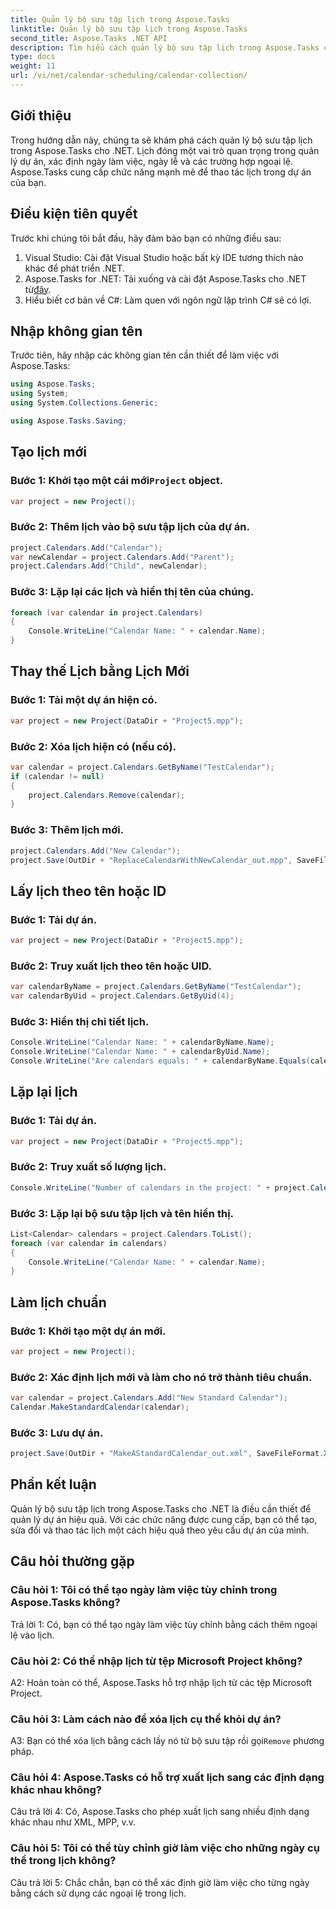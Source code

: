 ```yaml
---
title: Quản lý bộ sưu tập lịch trong Aspose.Tasks
linktitle: Quản lý bộ sưu tập lịch trong Aspose.Tasks
second_title: Aspose.Tasks .NET API
description: Tìm hiểu cách quản lý bộ sưu tập lịch trong Aspose.Tasks cho .NET một cách hiệu quả. Tạo, sửa đổi và thao tác lịch một cách dễ dàng.
type: docs
weight: 11
url: /vi/net/calendar-scheduling/calendar-collection/
---
```

## Giới thiệu

Trong hướng dẫn này, chúng ta sẽ khám phá cách quản lý bộ sưu tập lịch trong Aspose.Tasks cho .NET. Lịch đóng một vai trò quan trọng trong quản lý dự án, xác định ngày làm việc, ngày lễ và các trường hợp ngoại lệ. Aspose.Tasks cung cấp chức năng mạnh mẽ để thao tác lịch trong dự án của bạn.

## Điều kiện tiên quyết

Trước khi chúng tôi bắt đầu, hãy đảm bảo bạn có những điều sau:

1. Visual Studio: Cài đặt Visual Studio hoặc bất kỳ IDE tương thích nào khác để phát triển .NET.
2.  Aspose.Tasks for .NET: Tải xuống và cài đặt Aspose.Tasks cho .NET từ[đây](https://releases.aspose.com/tasks/net/).
3. Hiểu biết cơ bản về C#: Làm quen với ngôn ngữ lập trình C# sẽ có lợi.

## Nhập không gian tên

Trước tiên, hãy nhập các không gian tên cần thiết để làm việc với Aspose.Tasks:

```csharp
using Aspose.Tasks;
using System;
using System.Collections.Generic;

using Aspose.Tasks.Saving;

```

## Tạo lịch mới

###  Bước 1: Khởi tạo một cái mới`Project` object.
```csharp
var project = new Project();
```

### Bước 2: Thêm lịch vào bộ sưu tập lịch của dự án.
```csharp
project.Calendars.Add("Calendar");
var newCalendar = project.Calendars.Add("Parent");
project.Calendars.Add("Child", newCalendar);
```

### Bước 3: Lặp lại các lịch và hiển thị tên của chúng.
```csharp
foreach (var calendar in project.Calendars)
{
    Console.WriteLine("Calendar Name: " + calendar.Name);
}
```

## Thay thế Lịch bằng Lịch Mới

### Bước 1: Tải một dự án hiện có.
```csharp
var project = new Project(DataDir + "Project5.mpp");
```

### Bước 2: Xóa lịch hiện có (nếu có).
```csharp
var calendar = project.Calendars.GetByName("TestCalendar");
if (calendar != null)
{
    project.Calendars.Remove(calendar);
}
```

### Bước 3: Thêm lịch mới.
```csharp
project.Calendars.Add("New Calendar");
project.Save(OutDir + "ReplaceCalendarWithNewCalendar_out.mpp", SaveFileFormat.Mpp);
```

## Lấy lịch theo tên hoặc ID

### Bước 1: Tải dự án.
```csharp
var project = new Project(DataDir + "Project5.mpp");
```

### Bước 2: Truy xuất lịch theo tên hoặc UID.
```csharp
var calendarByName = project.Calendars.GetByName("TestCalendar");
var calendarByUid = project.Calendars.GetByUid(4);
```

### Bước 3: Hiển thị chi tiết lịch.
```csharp
Console.WriteLine("Calendar Name: " + calendarByName.Name);
Console.WriteLine("Calendar Name: " + calendarByUid.Name);
Console.WriteLine("Are calendars equals: " + calendarByName.Equals(calendarByUid));
```

## Lặp lại lịch

### Bước 1: Tải dự án.
```csharp
var project = new Project(DataDir + "Project5.mpp");
```

### Bước 2: Truy xuất số lượng lịch.
```csharp
Console.WriteLine("Number of calendars in the project: " + project.Calendars.Count);
```

### Bước 3: Lặp lại bộ sưu tập lịch và tên hiển thị.
```csharp
List<Calendar> calendars = project.Calendars.ToList();
foreach (var calendar in calendars)
{
    Console.WriteLine("Calendar Name: " + calendar.Name);
}
```

## Làm lịch chuẩn

### Bước 1: Khởi tạo một dự án mới.
```csharp
var project = new Project();
```

### Bước 2: Xác định lịch mới và làm cho nó trở thành tiêu chuẩn.
```csharp
var calendar = project.Calendars.Add("New Standard Calendar");
Calendar.MakeStandardCalendar(calendar);
```

### Bước 3: Lưu dự án.
```csharp
project.Save(OutDir + "MakeAStandardCalendar_out.xml", SaveFileFormat.Xml);
```

## Phần kết luận

Quản lý bộ sưu tập lịch trong Aspose.Tasks cho .NET là điều cần thiết để quản lý dự án hiệu quả. Với các chức năng được cung cấp, bạn có thể tạo, sửa đổi và thao tác lịch một cách hiệu quả theo yêu cầu dự án của mình.

## Câu hỏi thường gặp

### Câu hỏi 1: Tôi có thể tạo ngày làm việc tùy chỉnh trong Aspose.Tasks không?

Trả lời 1: Có, bạn có thể tạo ngày làm việc tùy chỉnh bằng cách thêm ngoại lệ vào lịch.

### Câu hỏi 2: Có thể nhập lịch từ tệp Microsoft Project không?

A2: Hoàn toàn có thể, Aspose.Tasks hỗ trợ nhập lịch từ các tệp Microsoft Project.

### Câu hỏi 3: Làm cách nào để xóa lịch cụ thể khỏi dự án?

 A3: Bạn có thể xóa lịch bằng cách lấy nó từ bộ sưu tập rồi gọi`Remove` phương pháp.

### Câu hỏi 4: Aspose.Tasks có hỗ trợ xuất lịch sang các định dạng khác nhau không?

Câu trả lời 4: Có, Aspose.Tasks cho phép xuất lịch sang nhiều định dạng khác nhau như XML, MPP, v.v.

### Câu hỏi 5: Tôi có thể tùy chỉnh giờ làm việc cho những ngày cụ thể trong lịch không?

Câu trả lời 5: Chắc chắn, bạn có thể xác định giờ làm việc cho từng ngày bằng cách sử dụng các ngoại lệ trong lịch.